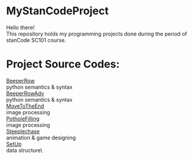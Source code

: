 # MyStanCodeProject
Hello there!\
This repository holds my programming projects done during the period of stanCode SC101 course.

# Project Source Codes:
[BeeperRow](SC001_lecture02/BeeperRow.py) \
python semantics & syntax\
[BeeperRowAdv](SC001_lecture02/BeeperRowAdv.py) \
python semantics & syntax\
[MoveToTheEnd](SC001_lecture02/MoveToTheEnd.py) \
image processing\
[PotholeFilling](SC001_lecture02/PotholeFilling.py) \
image processing\
[Steeplechase](SC001_lecture02/Steeplechase.py) \
animation & game designing\
[SetUp](SC001_lecture02/StepUp.py) \
data structure\
